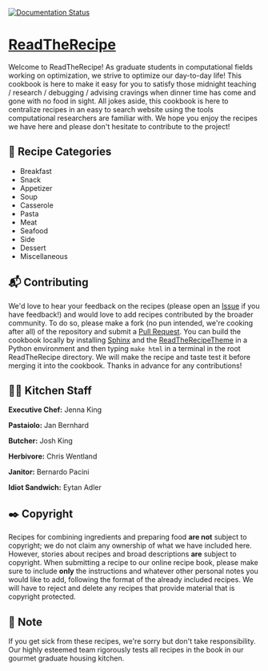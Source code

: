 [![Documentation Status](https://readthedocs.org/projects/readtherecipe/badge/?version=latest)](https://readtherecipe.readthedocs.io/en/latest/?badge=latest)

[ReadTheRecipe](https://readtherecipe.readthedocs.io/en/latest/)
================================================================

Welcome to ReadTheRecipe!
As graduate students in computational fields working on optimization, we strive to optimize our day-to-day life!
This cookbook is here to make it easy for you to satisfy those midnight teaching / research / debugging / advising cravings when dinner time has come and gone with no food in sight.
All jokes aside, this cookbook is here to centralize recipes in an easy to search website using the tools computational researchers are familiar with.
We hope you enjoy the recipes we have here and please don't hesitate to contribute to the project!

:page_with_curl: Recipe Categories
----------------------------------

* Breakfast
* Snack
* Appetizer
* Soup
* Casserole
* Pasta
* Meat
* Seafood
* Side
* Dessert
* Miscellaneous

:mailbox_with_mail: Contributing
--------------------------------

We'd love to hear your feedback on the recipes (please open an [Issue](https://github.com/bernardopacini/ReadTheRecipe/issues) if you have feedback!) and would love to add recipes contributed by the broader community.
To do so, please make a fork (no pun intended, we're cooking after all) of the repository and submit a [Pull Request](https://github.com/bernardopacini/ReadTheRecipe/pulls).
You can build the cookbook locally by installing [Sphinx](https://pypi.org/project/Sphinx/) and the [ReadTheRecipeTheme](https://github.com/bernardopacini/ReadTheRecipeTheme) in a Python environment and then typing `make html` in a terminal in the root ReadTheRecipe directory.
We will make the recipe and taste test it before merging it into the cookbook.
Thanks in advance for any contributions!

:cook: Kitchen Staff
--------------------

**Executive Chef:** Jenna King

**Pastaiolo:** Jan Bernhard

**Butcher:** Josh King

**Herbivore:** Chris Wentland

**Janitor:** Bernardo Pacini

**Idiot Sandwich:** Eytan Adler

:black_nib: Copyright
---------------------

Recipes for combining ingredients and preparing food **are not** subject to copyright; we do not claim any ownership of what we have included here.
However, stories about recipes and broad descriptions **are** subject to copyright.
When submitting a recipe to our online recipe book, please make sure to include **only** the instructions and whatever other personal notes you would like to add, following the format of the already included recipes.
We will have to reject and delete any recipes that provide material that is copyright protected.

:mega: Note
-----------
If you get sick from these recipes, we're sorry but don't take responsibility.
Our highly esteemed team rigorously tests all recipes in the book in our gourmet graduate housing kitchen.
